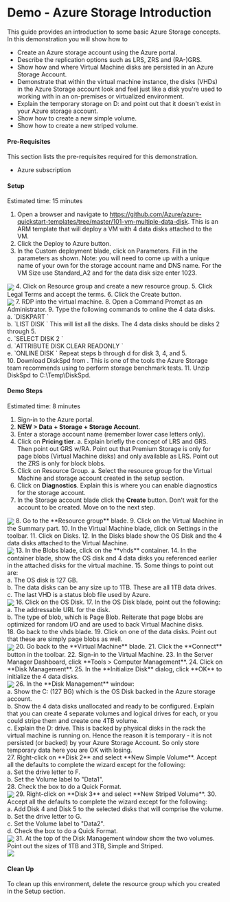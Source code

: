 # Demo - Azure Storage Introduction

This guide provides an introduction to some basic Azure Storage concepts.  In this demonstration you will show how to 
*	Create an Azure storage account using the Azure portal.
*	Describe the replication options such as LRS, ZRS and (RA-)GRS.
*	Show how and where Virtual Machine disks are persisted in an Azure Storage Account.
*	Demonstrate that within the virtual machine instance, the disks (VHDs) in the Azure Storage account look and feel just like a disk you're used to working with in an on-premises or virtualized environment.
*	Explain the temporary storage on D: and point out that it doesn't exist in your Azure storage account.
*	Show how to create a new simple volume.
*	Show how to create a new striped volume.

#### Pre-Requisites
This section lists the pre-requisites required for this demonstration.
*	Azure subscription

#### Setup
Estimated time: 15 minutes

1. Open a browser and navigate to <https://github.com/Azure/azure-quickstart-templates/tree/master/101-vm-multiple-data-disk>. This is an ARM template that will deploy a VM with 4 data disks attached to the VM.
2. Click the Deploy to Azure button.
3. In the Custom deployment blade, click on Parameters.  Fill in the parameters as shown.  Note: you will need to come up with a unique name of your own for the storage account name and DNS name. For the VM Size use Standard_A2 and for the data disk size enter 1023.<br>
<img src="./media/image001.jpg" align="center"/>
4. Click on Resource group and create a new resource group.
5. Click Legal Terms and accept the terms.
6. Click the Create button.<br>
<img src="./media/image002.jpg" align="center"/>
7. RDP into the virtual machine. 
8. Open a Command Prompt as an Administrator.
9. Type the following commands to online the 4 data disks.<br>
  a. `DISKPART <ENTER>`<br>
  b. `LIST DISK <ENTER>` This will list all the disks.  The 4 data disks should be disks 2 through 5.<br>
  c. `SELECT DISK 2 <ENTER>`<br>
  d. `ATTRIBUTE DISK CLEAR READONLY <ENTER>`<br>
  e. `ONLINE DISK <ENTER>` Repeat steps b through d for disk 3, 4, and 5.<br>
10.	Download DiskSpd from <https://gallery.technet.microsoft.com/DiskSpd-a-robust-storage-6cd2f223>. This is one of the tools the Azure Storage team recommends using to perform storage benchmark tests. 
11.	Unzip DiskSpd to C:\Temp\DiskSpd.

#### Demo Steps
Estimated time: 8 minutes

1.	Sign-in to the Azure portal.
2.	**NEW > Data + Storage + Storage Account**.
3.	Enter a storage account name (remember lower case letters only).
4.	Click on **Pricing tier**.
a.	Explain briefly the concept of LRS and GRS.  Then point out GRS w/RA.  Point out that Premium Storage is only for page blobs (Virtual Machine disks) and only available as LRS. Point out the ZRS is only for block blobs.
5.	Click on Resource Group.
a.	Select the resource group for the Virtual Machine and storage account created in the setup section.
6.	Click on **Diagnostics**.  Explain this is where you can enable diagnostics for the storage account.
7.	In the Storage account blade click the **Create** button.  Don't wait for the account to be created.  Move on to the next step.<br>
<img src="./media/image003.jpg" align="center"/>
8.	Go to the **Resource group** blade.
9.	Click on the Virtual Machine in the Summary part.
10.	In the Virtual Machine blade, click on Settings in the toolbar.
11.	Click on Disks.
12.	In the Disks blade show the OS Disk and the 4 data disks attached to the Virtual Machine.<br>
<img src="./media/image004.jpg" align="center"/>
13.	In the Blobs blade, click on the **vhds** container.
14.	In the container blade, show the OS disk and 4 data disks you referenced earlier in the attached disks for the virtual machine.
15.	Some things to point out are:<br>
  a. The OS disk is 127 GB.<br>
  b. The data disks can be any size up to 1TB.  These are all 1TB data drives.<br>
  c. The last VHD is a status blob file used by Azure.<br>
<img src="./media/image006.jpg" align="center"/>
16.	Click on the OS Disk.
17.	In the OS Disk blade, point out the following:<br>
  a. The addressable URL for the disk.<br>
  b. The type of blob, which is Page Blob.  Reiterate that page blobs are optimized for random I/O and are used to back Virtual Machine disks.<br>
18.	Go back to the vhds blade.
19.	Click on one of the data disks.  Point out that these are simply page blobs as well.<br>
<img src="./media/image007.jpg" align="center"/>
20.	Go back to the **Virtual Machine** blade.
21.	Click the **Connect** button in the toolbar.
22.	Sign-in to the Virtual Machine.
23.	In the Server Manager Dashboard, click **Tools > Computer Management**.
24.	Click on **Disk Management**.
25.	In the **Initialize Disk** dialog, click **OK** to initialize the 4 data disks.<br>
<img src="./media/image008.jpg" align="center"/>
26.	In the **Disk Management** window:<br>
  a.	Show the C: (127 BG) which is the OS Disk backed in the Azure storage account.<br>
  b.	Show the 4 data disks unallocated and ready to be configured.  Explain that you can create 4 separate volumes and logical drives for each, or you could stripe them and create one 4TB volume.<br>
  c.	Explain the D: drive.  This is backed by physical disks in the rack the virtual machine is running on.  Hence the reason it is temporary - it is not persisted (or backed) by your Azure Storage Account.  So only store temporary data here you are OK with losing.<br>
27. Right-click on **Disk 2** and select **New Simple Volume**.  Accept all the defaults to complete the wizard except for the following:<br>
  a.	Set the drive letter to F.<br>
  b.	Set the Volume label to "Data1".<br>
28.	Check the box to do a Quick Format.<br>
<img src="./media/image009.jpg" align="center"/>
29.	Right-click on **Disk 3** and select **New Striped Volume**.
30.	Accept all the defaults to complete the wizard except for the following:<br>
  a. Add Disk 4 and Disk 5 to the selected disks that will comprise the volume.
  b. Set the drive letter to G.<br>
  c. Set the Volume label to "Data2".<br>
  d. Check the box to do a Quick Format.<br>
<img src="./media/image010.jpg" align="center"/>
31.	At the top of the Disk Management window show the two volumes.  Point out the sizes of 1TB and 3TB, Simple and Striped.<br>
<img src="./media/image011.jpg" align="center"/>

#### Clean Up
To clean up this environment, delete the resource group which you created in the Setup section.
